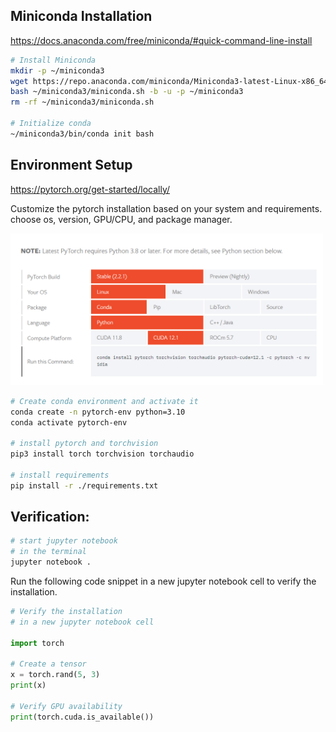 
## Miniconda Installation

https://docs.anaconda.com/free/miniconda/#quick-command-line-install

```bash
# Install Miniconda
mkdir -p ~/miniconda3
wget https://repo.anaconda.com/miniconda/Miniconda3-latest-Linux-x86_64.sh -O ~/miniconda3/miniconda.sh
bash ~/miniconda3/miniconda.sh -b -u -p ~/miniconda3
rm -rf ~/miniconda3/miniconda.sh

# Initialize conda
~/miniconda3/bin/conda init bash
```
## Environment Setup

https://pytorch.org/get-started/locally/

Customize the pytorch installation based on your system and requirements. choose os, version, GPU/CPU, and package manager.

<img src="../resources/images/start_locally.png" alt="start_locally" width="500"/>

```bash
# Create conda environment and activate it 
conda create -n pytorch-env python=3.10
conda activate pytorch-env

# install pytorch and torchvision   
pip3 install torch torchvision torchaudio

# install requirements
pip install -r ./requirements.txt
```

## Verification:
```bash
# start jupyter notebook
# in the terminal
jupyter notebook .
```

Run the following code snippet in a new jupyter notebook cell to verify the installation.
```python
# Verify the installation
# in a new jupyter notebook cell

import torch

# Create a tensor
x = torch.rand(5, 3)
print(x)

# Verify GPU availability
print(torch.cuda.is_available())
```
